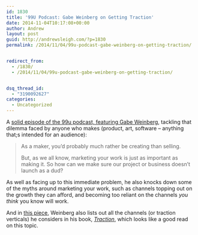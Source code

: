 ```yaml
---
id: 1830
title: '99U Podcast: Gabe Weinberg on Getting Traction'
date: 2014-11-04T10:17:08+00:00
author: Andrew
layout: post
guid: http://andrewsleigh.com/?p=1830
permalink: /2014/11/04/99u-podcast-gabe-weinberg-on-getting-traction/


redirect_from:
  - /1830/
  - /2014/11/04/99u-podcast-gabe-weinberg-on-getting-traction/


dsq_thread_id:
  - "3190092627"
categories:
  - Uncategorized
---
```

A [solid episode of the 99u podcast, featuring Gabe Weinberg](http://99u.com/articles/32163/99u-podcast-gabe-weinberg-on-getting-traction),  tackling that dilemma faced by anyone who makes (product, art, software &#8211; anything that;s intended for an audience):

> As a maker, you’d probably much rather be creating than selling.
> 
> But, as we all know, marketing your work is just as important as making it. So how can we make sure our project or business doesn’t launch as a dud?

As well as facing up to this immediate problem, he also knocks down some of the myths around marketing your work, such as channels topping out on the growth they can afford, and becoming too reliant on the channels _you think_ you know will work.

And in [this piece](http://www.gabrielweinberg.com/blog/2010/04/in-the-pursuit-of-traction-have-you-considered-all-verticals.html), Weinberg also lists out all the channels (or traction verticals) he considers in his book, [_Traction_](http://www.amazon.co.uk/gp/product/B00N06Y2DW/ref=as_li_tl?ie=UTF8&camp=1634&creative=19450&creativeASIN=B00N06Y2DW&linkCode=as2&tag=andrewsleighcom&linkId=BLKJPNM55MMU2TKF), which looks like a good read on this topic.<img src="http://ir-uk.amazon-adsystem.com/e/ir?t=andrewsleighcom&#038;l=as2&#038;o=2&#038;a=B00N06Y2DW"     border="0" alt="" style="border:none !important; margin:0px !important;" />

&nbsp;